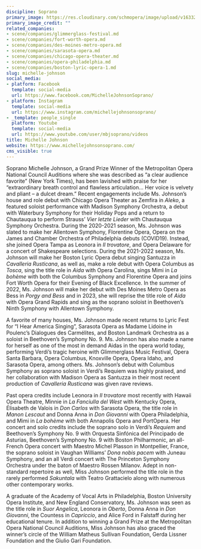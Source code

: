 ```yaml
---
discipline: Soprano
primary_image: https://res.cloudinary.com/schmopera/image/upload/v1633282094/media/2021/10/MichelleJohnson_dgp5ny.jpg
primary_image_credit: ""
related_companies:
- scene/companies/glimmerglass-festival.md
- scene/companies/fort-worth-opera.md
- scene/companies/des-moines-metro-opera.md
- scene/companies/sarasota-opera.md
- scene/companies/chicago-opera-theater.md
- scene/companies/opera-philadelphia.md
- scene/companies/boston-lyric-opera-1.md
slug: michelle-johnson
social_media:
- platform: Facebook
  template: social-media
  url: https://www.facebook.com/MichelleJohnsonSoprano/
- platform: Instagram
  template: social-media
  url: https://www.instagram.com/michellejohnsonsoprano/
- _template: people_single
  platform: Youtube
  template: social-media
  url: https://www.youtube.com/user/mbjsoprano/videos
title: Michelle Johnson
website: https://www.michellejohnsonsoprano.com/
cms_visible: true
---
```

Soprano Michelle Johnson, a Grand Prize Winner of the Metropolitan Opera National Council Auditions where she was described as “a clear audience favorite” (New York Times), has been lavished with praise for her “extraordinary breath control and flawless articulation… Her voice is velvety and pliant – a dulcet dream.” Recent engagements include Ms. Johnson’s house and role debut with Chicago Opera Theater as Zemfira in _Aleko_, a featured soloist performance with Madison Symphony Orchestra, a debut with Waterbury Symphony for their Holiday Pops and a return to Chautauqua to perform Strauss’ _Vier letzte Lieder_ with Chautauqua Symphony Orchestra. During the 2020-2021 season, Ms. Johnson was slated to make her Allentown Symphony, Florentine Opera, Opera on the James and Chamber Orchestra of Philadelphia debuts (COVID19). Instead, she joined Opera Tampa as Leonora in _Il trovatore_, and Opera Delaware for a concert of Shakespeare selections. During the 2021-2022 season, Ms. Johnson will make her Boston Lyric Opera debut singing Santuzza in _Cavalleria Rusticana_, as well as, make a role debut with Opera Columbus as _Tosca_, sing the title role in _Aida_ with Opera Carolina, sings Mimi in _La bohème_ with both the Columbus Symphony and Florentine Opera and joins Fort Worth Opera for their Evening of Black Excellence. In the summer of 2022, Ms. Johnson will make her debut with Des Moines Metro Opera as Bess in _Porgy and Bess_ and in 2023, she will reprise the title role of _Aida_ with Opera Grand Rapids and sing as the soprano soloist in Beethoven’s Ninth Symphony with Allentown Symphony.

A favorite of many houses, Ms. Johnson made recent returns to Lyric Fest for “I Hear America Singing”, Sarasota Opera as Madame Lidoine in Poulenc’s Dialogues des Carmélites, and Boston Landmark Orchestra as a soloist in Beethoven’s Symphony No. 9.  Ms. Johnson has also made a name for herself as one of the most in demand Aidas in the opera world today, performing Verdi’s tragic heroine with Glimmerglass Music Festival, Opera Santa Barbara, Opera Columbus, Knoxville Opera, Opera Idaho, and Sarasota Opera, among others.  Ms. Johnson’s debut with Columbus Symphony as soprano soloist in Verdi’s Requiem was highly praised, and her collaboration with Madison Opera as Santuzza in their most recent production of _Cavalleria Rusticana_ was given rave reviews.

Past opera credits include Leonora in _Il trovatore_ most recently with Hawaii Opera Theatre, Minnie in _La Fanciulla del West_ with Kentucky Opera, Élisabeth de Valois in _Don Carlos_ with Sarasota Opera, the title role in _Manon Lescaut_ and Donna Anna in _Don Giovanni_ with Opera Philadelphia, and Mimi in _La bohème_ with both Annapolis Opera and PortOpera.  Her concert and solo credits include the soprano solo in Verdi’s _Requiem_ and Beethoven’s Symphony No. 9 with Orquesta Sinfónica del Principado de Asturias, Beethoven’s Symphony No. 9 with Boston Philharmonic, an all-French Opera concert with Maestro Michel Plasson in Montpellier, France, the soprano soloist in Vaughan Williams’ _Dona nobis pacem_ with Juneau Symphony, and an all Verdi concert with The Princeton Symphony Orchestra under the baton of Maestro Rossen Milanov. Adept in non-standard repertoire as well, Miss Johnson performed the title role in the rarely performed _Sakuntala_ with Teatro Grattacielo along with numerous other contemporary works.

A graduate of the Academy of Vocal Arts in Philadelphia, Boston University Opera Institute, and New England Conservatory, Ms. Johnson was seen as the title role in _Suor Angelica_, Leonora in _Oberto_, Donna Anna in _Don Giovanni_, the Countess in _Capriccio_, and Alice Ford in Falstaff during her educational tenure. In addition to winning a Grand Prize at the Metropolitan Opera National Council Auditions, Miss Johnson has also graced the winner’s circle of the William Matheus Sullivan Foundation, Gerda Lissner Foundation and the Giulio Gari Foundation.